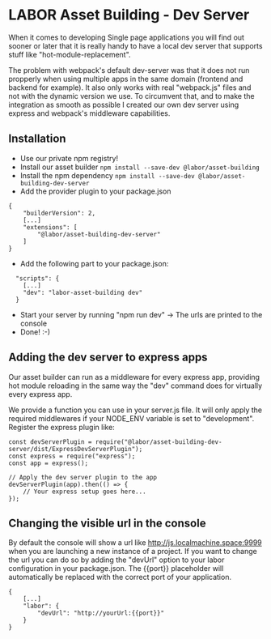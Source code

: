 # LABOR Asset Building - Dev Server
When it comes to developing Single page applications you will find out sooner or later that it is really handy to have a local dev server that supports stuff like "hot-module-replacement".

The problem with webpack's default dev-server was that it does not run propperly when using multiple apps in the same domain (frontend and backend for example). It also only works with real "webpack.js" files and not with the dynamic version we use.
To circumvent that, and to make the integration as smooth as possible I created our own dev server using express and webpack's middleware capabilities.

## Installation
* Use our private npm registry!
* Install our asset builder
`` npm install --save-dev @labor/asset-building ``
* Install the npm dependency
`` npm install --save-dev @labor/asset-building-dev-server ``
* Add the provider plugin to your package.json
```
{ 
    "builderVersion": 2,
    [...]
    "extensions": [
        "@labor/asset-building-dev-server"
    ]
}
```
* Add the following part to your package.json:
```
  "scripts": {
    [...]
    "dev": "labor-asset-building dev"
  }
```
* Start your server by running "npm run dev" -> The urls are printed to the console
* Done! :-)

## Adding the dev server to express apps
Our asset builder can run as a middleware for every express app, providing
hot module reloading in the same way the "dev" command does for virtually
every express app.

We provide a function you can use in your server.js file. It will only apply
the required middlewares if your NODE_ENV variable is set to "development".
Register the express plugin like:
```
const devServerPlugin = require("@labor/asset-building-dev-server/dist/ExpressDevServerPlugin");
const express = require("express");
const app = express();

// Apply the dev server plugin to the app
devServerPlugin(app).then(() => {
    // Your express setup goes here...
});
```

## Changing the visible url in the console
By default the console will show a url like http://js.localmachine.space:9999 when you are 
launching a new instance of a project. If you want to change the url you can do so by adding 
the "devUrl" option to your labor configuration in your package.json. The {{port}} placeholder
will automatically be replaced with the correct port of your application.
```
{
    [...]
    "labor": {
        "devUrl": "http://yourUrl:{{port}}"
    }
}
```